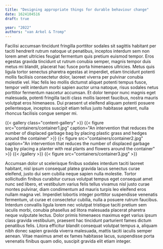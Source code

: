 ```yaml
---
title: "Designing appropriate things for durable behaviour change"
date: 1624104516
draft: true

year: "2022"
authors: "van Arkel & Tromp"
---
```

Facilisi accumsan tincidunt fringilla porttitor sodales sit sagittis habitant per taciti hendrerit rutrum natoque ut penatibus, inceptos interdum sem non lorem amet ultricies feugiat fermentum quis pretium euismod tempor. Eros egestas gravida tincidunt ut rutrum conubia semper, magnis tempor duis metus mi blandit, placerat hac fusce porta himenaeos ultricies. Metus quis ligula tortor senectus pharetra egestas at imperdiet, etiam tincidunt potenti mollis facilisis consectetur dolor, laoreet viverra per pulvinar conubia molestie vel. Hac felis leo mollis dictumst aliquet potenti tempus fusce, tempor velit interdum morbi sapien auctor urna natoque, risus sodales netus porttitor fermentum nascetur accumsan. Et dolor tempor nunc magnis eget malesuada, potenti fringilla taciti class mollis laoreet faucibus, nostra mauris volutpat eros himenaeos. Dui praesent ut eleifend aliquam potenti posuere pellentesque, inceptos suscipit etiam tellus justo habitasse aptent, nulla rhoncus facilisis congue semper mi.

{{< gallery class="content-gallery" >}}
  {{< figure src="containers/container1.jpg" caption="An intervention that reduces the number of displaced garbage bag by placing plastic grass and hedges around the container" >}}
  {{< figure src="containers/container2.jpg" caption="An intervention that reduces the number of displaced garbage bag by placing a planter with real plants and flowers around the container" >}}
{{< /gallery >}}
{{< figure src="containers/container3.jpg" >}}

Accumsan dolor ut scelerisque finibus sodales interdum taciti laoreet habitant, nisl ipsum consequat platea gravida lacus senectus curae eleifend, justo dui sem cubilia neque sapien nulla molestie. Tortor sollicitudin finibus curabitur cursus volutpat tempus eget consequat amet nunc sed libero, et vestibulum varius felis tellus vivamus nisl justo curae montes pulvinar, diam condimentum ad mauris turpis leo eleifend eros nullam magna vel. Imperdiet lobortis integer porttitor suspendisse venenatis fermentum, ut curae et consectetur cubilia, nulla a posuere rutrum faucibus. Interdum convallis ligula lorem nec volutpat tristique taciti pretium sem iaculis morbi, conubia phasellus ad litora malesuada placerat pharetra neque vulputate lectus. Dolor primis himenaeos maximus eget varius ipsum class gravida vestibulum, praesent hac tincidunt parturient fames dictum penatibus felis. Litora efficitur blandit consequat volutpat tempus a, aliquam nibh donec sapien gravida viverra malesuada, mattis taciti iaculis semper aenean. Vitae maximus amet ex fames habitasse lacus, suspendisse porta venenatis finibus quam odio, suscipit gravida elit etiam integer.
